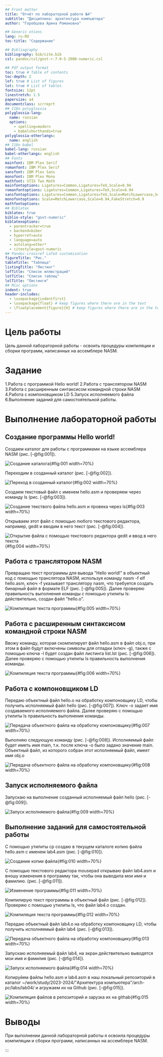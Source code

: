 ```yaml
---
## Front matter
title: "Отчёт по лабораторной работе №4"
subtitle: "Дисциплина: архитектура компьютера"
author: "Горобцова Арина Романовна"

## Generic otions
lang: ru-RU
toc-title: "Содержание"

## Bibliography
bibliography: bib/cite.bib
csl: pandoc/csl/gost-r-7-0-5-2008-numeric.csl

## Pdf output format
toc: true # Table of contents
toc-depth: 2
lof: true # List of figures
lot: true # List of tables
fontsize: 12pt
linestretch: 1.5
papersize: a4
documentclass: scrreprt
## I18n polyglossia
polyglossia-lang:
  name: russian
  options:
	- spelling=modern
	- babelshorthands=true
polyglossia-otherlangs:
  name: english
## I18n babel
babel-lang: russian
babel-otherlangs: english
## Fonts
mainfont: IBM Plex Serif
romanfont: IBM Plex Serif
sansfont: IBM Plex Sans
monofont: IBM Plex Mono
mathfont: STIX Two Math
mainfontoptions: Ligatures=Common,Ligatures=TeX,Scale=0.94
romanfontoptions: Ligatures=Common,Ligatures=TeX,Scale=0.94
sansfontoptions: Ligatures=Common,Ligatures=TeX,Scale=MatchLowercase,Scale=0.94
monofontoptions: Scale=MatchLowercase,Scale=0.94,FakeStretch=0.9
mathfontoptions:
## Biblatex
biblatex: true
biblio-style: "gost-numeric"
biblatexoptions:
  - parentracker=true
  - backend=biber
  - hyperref=auto
  - language=auto
  - autolang=other*
  - citestyle=gost-numeric
## Pandoc-crossref LaTeX customization
figureTitle: "Рис."
tableTitle: "Таблица"
listingTitle: "Листинг"
lofTitle: "Список иллюстраций"
lotTitle: "Список таблиц"
lolTitle: "Листинги"
## Misc options
indent: true
header-includes:
  - \usepackage{indentfirst}
  - \usepackage{float} # keep figures where there are in the text
  - \floatplacement{figure}{H} # keep figures where there are in the text
---
```


# Цель работы

Цель данной лабораторной работы - освоить процедуры компиляции и сборки программ, написанных на ассемблере NASM.

# Задание

1.Работа с программой Hello world!
2.Работа с транслятором NASM
3.Работа с расширенным синтаксисом командной строки NASM
4.Работа с компоновщиком LD
5.Запуск исполняемого файла
6.Выполнение заданий для самостоятельной работы.

# Выполнение лабораторной работы

## Создание программы Hello world!

Создаем каталог для работы с программами на языке ассемблера NASM (рис. [-@fig:001]).

![Создание каталога](image/1.jpg){#fig:001 width=70%}

Переходим в созданный каталог (рис. [-@fig:002]).

![Переход в созданный каталог](image/2.jpg){#fig:002 width=70%}

Создаем текстовый файл с именем hello.asm и проверяем через команду ls (рис. [-@fig:003]).

![Создание текствого файла hello.asm и провека через ls](image/3.jpg){#fig:003 width=70%}

Открываем этот файл с помощью любого текстового редактора, например, gedit и вводим в него текст (рис. [-@fig:004]).

![Открытие файла с помощью текстового редактора gedit и ввод в него текста](image/4.jpg){#fig:004 width=70%}

## Работа с транслятором NASM

Превращаю текст программы для вывода "Hello world!" в объектный код с помощью транслятора NASM, используя команду nasm -f elf hello.asm, ключ -f указывает транслятору nasm, что требуется создать бинарный файл в формате ELF (рис. [-@fig:005]). Далее проверяю правильность выполнения команды с помощью утилиты ls: действительно, создан файл "hello.o".

![Компиляция текста программы](image/5.jpg){#fig:005 width=70%}

## Работа с расширенным синтаксисом командной строки NASM

Ввожу команду, которая скомпилирует файл hello.asm в файл obj.o, при этом в файл будут включены символы для отладки (ключ -g), также с помощью ключа -l будет создан файл листинга list.lst (рис. [-@fig:006]). Далее проверяю с помощью утилиты ls правильность выполнения команды.

![Компиляция текста программы](image/6.jpg){#fig:006 width=70%}

## Работа с компоновщиком LD

Передаю объектный файл hello.o на обработку компоновщику LD, чтобы получить исполняемый файл hello (рис. [-@fig:007]). Ключ -о задает имя создаваемого исполняемого файла. Далее проверяю с помощью утилиты ls правильность выполнения команды.

![Передача объектного файла на обработку компоновщику](image/7.jpg){#fig:007 width=70%}

Выполняю следующую команду (рис. [-@fig:008]). Исполняемый файл будет иметь имя main, т.к. после ключа -о было задано значение main. Объектный файл, из которого собран этот исполняемый файл, имеет имя obj.o

![Передача объектного файла на обработку компоновщику](image/8.jpg){#fig:008 width=70%}

## Запуск исполняемого файла

Запускаю на выполнение созданный исполняемый файл hello (рис. [-@fig:009]).

![Запуск исполняемого файла](image/9.jpg){#fig:009 width=70%}

## Выполнение заданий для самостоятельной работы

С помощью утилиты cp создаю в текущем каталоге копию файла hello.asm с именем lab4.asm (рис. [-@fig:010]).

![Создание копии файла](image/10.jpg){#fig:010 width=70%}

С помощью текстового редактора mousepad открываю файл lab4.asm и вношу изменения в программу так, чтобы она выводила мои имя и фамилию. (рис. [-@fig:011]).

![Изменение программы](image/11.jpg){#fig:011 width=70%}

Компилирую текст программы в объектный файл (рис. [-@fig:012]). Проверяю с помощью утилиты ls, что файл lab4.o создан.

![Компиляция текста программы](image/12.jpg){#fig:012 width=70%}

Передаю объектный файл lab4.o на обработку компоновщику LD, чтобы получить исполняемый файл lab4 (рис. [-@fig:013]).

![Передача объектного файла на обработку компоновщику](image/13.jpg){#fig:013 width=70%}

Запускаю исполняемый файл lab4, на экран действительно выводятся мои имя и фамилия (рис. [-@fig:014]).

![Запуск исполняемого файла](image/14.jpg){#fig:014 width=70%}

Копируйем файлы hello.asm и lab4.asm в наш локальный репозиторий в каталог ~/work/study/2023-2024/"Архитектура компьютера"/arch-pc/labs/lab04/ и агружаем их на Github (рис. [-@fig:015]).

![Компиляция файлов в репозиторий и зарузка их на githab](image/15.jpg){#fig:015 width=70%}


# Выводы

При выполнении данной лабораторной работы я освоила процедуры компиляции и сборки программ, написанных на ассемблере NASM.


:::
